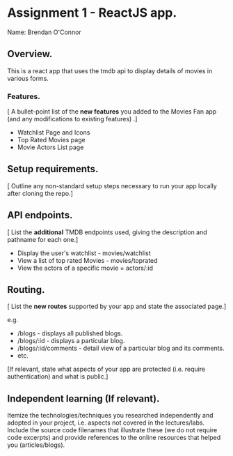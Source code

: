 # Assignment 1 - ReactJS app.

Name: Brendan O'Connor

## Overview.

This is a react app that uses the tmdb api to display details of movies in various forms.

### Features.
[ A bullet-point list of the __new features__ you added to the Movies Fan app (and any modifications to existing features) .]
 
+ Watchlist Page and Icons
+ Top Rated Movies page
+ Movie Actors List page

## Setup requirements.

[ Outline any non-standard setup steps necessary to run your app locally after cloning the repo.]

## API endpoints.

[ List the __additional__ TMDB endpoints used, giving the description and pathname for each one.] 

+ Display the user's watchlist - movies/watchlist
+ View a list of top rated Movies - movies/toprated
+ View the actors of a specific movie = actors/:id

## Routing.

[ List the __new routes__ supported by your app and state the associated page.]

e.g.
+ /blogs - displays all published blogs.
+ /blogs/:id - displays a particular blog.
+ /blogs/:id/comments - detail view of a particular blog and its comments.
+ etc.

[If relevant, state what aspects of your app are protected (i.e. require authentication) and what is public.]

## Independent learning (If relevant).

Itemize the technologies/techniques you researched independently and adopted in your project, 
i.e. aspects not covered in the lectures/labs. Include the source code filenames that illustrate these 
(we do not require code excerpts) and provide references to the online resources that helped you (articles/blogs).
